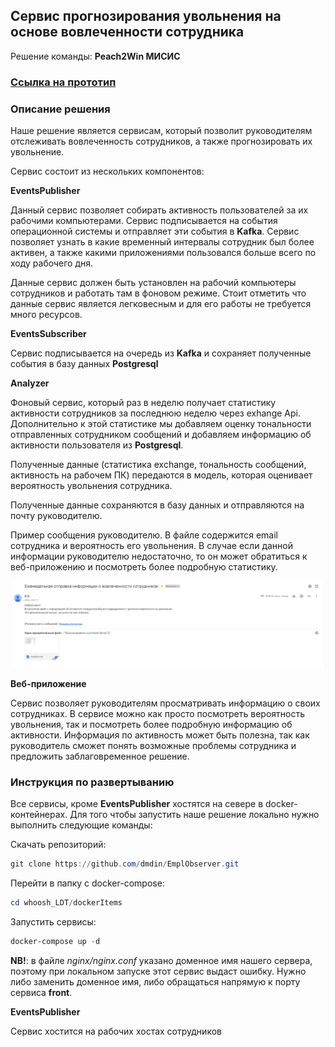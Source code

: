 ## Сервис прогнозирования увольнения на основе вовлеченности сотрудника

Решение команды: **Peach2Win МИСИС**

### [Ссылка на прототип](https://misis1.ru/)

### Описание решения

Наше решение является сервисам, который позволит руководителям отслеживать вовлеченность сотрудников, а также прогнозировать их увольнение.

Сервис состоит из нескольких компонентов:

**EventsPublisher**

Данный сервис позволяет собирать активность пользователей за их рабочими компьютерами. Сервис подписывается на события операционной системы и отправляет эти события в **Kafka**. Сервис позволяет узнать в какие временный интервалы сотрудник был более активен, а также какими приложениями пользовался больше всего по ходу рабочего дня.

Данные сервис должен быть установлен на рабочий компьютеры сотрудников и работать там в фоновом режиме. Стоит отметить что данные сервис является легковесным и для его работы не требуется много ресурсов.

**EventsSubscriber**

Сервис подписывается на очередь из **Kafka** и сохраняет полученные события в базу данных **Postgresql**

**Analyzer**

Фоновый сервис, который раз в неделю получает статистику активности сотрудников за последнюю неделю через exhange Api. Дополнительно к этой статистике мы добавляем оценку тональности отправленных сотрудником сообщений и добавляем информацию об активности пользователя из **Postgresql**.

Полученные данные (статистика exchange, тональность сообщений, активность на рабочем ПК) передаются в модель, которая оценивает вероятность увольнения сотрудника.

Полученные данные сохраняются в базу данных и отправляются на почту руководителю.

Пример сообщения руководителю. В файле содержится email сотрудника и вероятность его увольнения. В случае если данной информации руководителю недостаточно, то он может обратиться к веб-приложению и посмотреть более подробную статистику.

![image-20231216183928682](./docs/email_report_example.png)

**Веб-приложение**

Сервис позволяет руководителям просматривать информацию о своих сотрудниках. В сервисе можно как просто посмотреть вероятность увольнения, так и посмотреть более подробную информацию об активности. Информация по активность может быть полезна, так как руководитель сможет понять возможные проблемы сотрудника и предложить заблаговременное решение.

### **Инструкция по развертыванию**

Все сервисы, кроме **EventsPublisher** хостятся на севере в docker-контейнерах. Для того чтобы запустить наше решение локально нужно выполнить следующие команды:

Скачать репозиторий:

```powershell
git clone https://github.com/dmdin/EmplObserver.git
```

Перейти в папку с docker-compose:

```powershell
cd whoosh_LDT/dockerItems
```

Запустить сервисы:

```powershell
docker-compose up -d
```

**NB!**: в файле _nginx/nginx.conf_ указано доменное имя нашего сервера, поэтому при локальном запуске этот сервис выдаст ошибку. Нужно либо заменить доменное имя, либо обращаться напрямую к порту сервиса **front**.

**EventsPublisher**

Сервис хостится на рабочих хостах сотрудников
